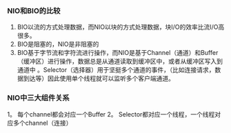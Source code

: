 ### NIO和BIO的比较   

1. BIO以流的方式处理数据，而NIO以块的方式处理数据，块I/O的效率比流I/O高很多。   
2. BIO是阻塞的，NIO是非阻塞的   
3. BIO基于字节流和字符流进行操作，而NIO是基于Channel（通道）和Buffer（缓冲区）进行操作，数据总是从通道读取到缓冲区中，或者从缓冲区写入到通道中
。Selector（选择器）用于坚挺多个通道的事件，（比如连接请求，数据到达等）因此使用单个线程就可以监听多个客户端通道。



### NIO中三大组件关系   

1。 每个channel都会对应一个Buffer
2。 Selector都对应一个线程，一个线程对应多个channel（连接）   



